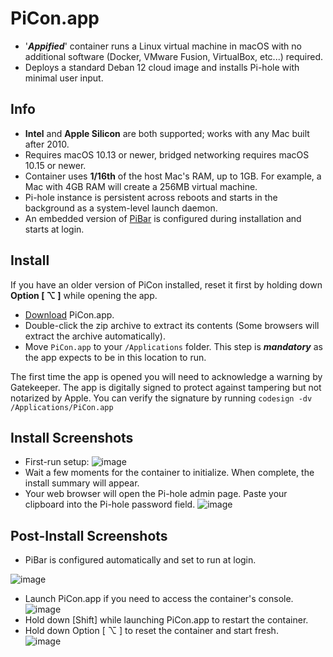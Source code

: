 # PiCon.app
- '**_Appified_**' container runs a Linux virtual machine in macOS with no additional software (Docker, VMware Fusion, VirtualBox, etc...) required.
- Deploys a standard Deban 12 cloud image and installs Pi-hole with minimal user input.

## Info
 - **Intel** and **Apple Silicon** are both supported; works with any Mac built after 2010.
 - Requires macOS 10.13 or newer, bridged networking requires macOS 10.15 or newer.
 - Container uses **1/16th** of the host Mac's RAM, up to 1GB. For example, a Mac with 4GB RAM will create a 256MB virtual machine.
 - Pi-hole instance is persistent across reboots and starts in the background as a system-level launch daemon.  
 - An embedded version of [PiBar](https://github.com/amiantos/pibar) is configured during installation and starts at login.
   
## Install
If you have an older version of PiCon installed, reset it first by holding down **Option [ ⌥ ]** while opening the app.  
 - [Download](https://github.com/DesktopECHO/PiCon/archive/refs/heads/main.zip) PiCon.app.
 - Double-click the zip archive to extract its contents (Some browsers will extract the archive automatically).
 - Move `PiCon.app` to your `/Applications` folder.  This step is **_mandatory_** as the app expects to be in this location to run.
   
The first time the app is opened you will need to acknowledge a warning by Gatekeeper.  The app is digitally signed to protect against tampering but not notarized by Apple.  You can verify the signature by running `codesign -dv /Applications/PiCon.app`

## Install Screenshots
  - First-run setup:
![image](https://github.com/DesktopECHO/PiCon/assets/33142753/66fd0544-c761-41af-8eb6-22117db0d633)
  - Wait a few moments for the container to initialize.  When complete, the install summary will appear.  
  - Your web browser will open the Pi-hole admin page.  Paste your clipboard into the Pi-hole password field.
![image](https://github.com/DesktopECHO/PiCon/assets/33142753/c6d32593-6b54-42e7-98fc-9806b043293d)
 
## Post-Install Screenshots
  - PiBar is configured automatically and set to run at login.
    
![image](https://github.com/DesktopECHO/PiCon/assets/33142753/721fa0e0-7b95-480f-9cdb-abff6a035610)
  - Launch PiCon.app if you need to access the container's console.
![image](https://github.com/DesktopECHO/PiCon/assets/33142753/f0c4e5fd-24f2-4c00-aa84-b7c9e496ec37)
  - Hold down [Shift] while launching PiCon.app to restart the container.
  - Hold down Option [ ⌥ ] to reset the container and start fresh.  
![image](https://github.com/DesktopECHO/PiCon/assets/33142753/13d6fdbe-a559-4b7b-88bd-68e94cd08da4)


